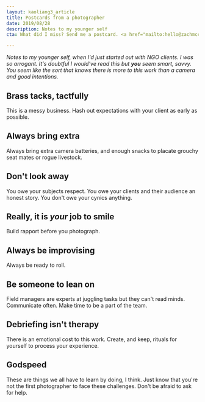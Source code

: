 ```yaml
---
layout: kaoliang3_article
title: Postcards from a photographer
date: 2019/08/28
description: Notes to my younger self
cta: What did I miss? Send me a postcard. <a href="mailto:hello@zachmccabe.com">hello@zachmccabe.com</a>

---
```



_Notes to my younger self, when I'd just started out with NGO clients. I was so arrogant. It's doubtful I would've read this but **you** seem smart, savvy. You seem like the sort that knows there is more to this work than a camera and good intentions._



## Brass tacks, tactfully

This is a messy business. Hash out expectations with your client as early as possible.



## Always bring extra

Always bring extra camera batteries, and enough snacks to placate grouchy seat mates or rogue livestock.



## Don't look away

You owe your subjects respect. You owe your clients and their audience an honest story. You don't owe your cynics anything.



## Really, it is *your* job to smile

Build rapport before you photograph.



## Always be improvising

Always be ready to roll.




## Be someone to lean on

Field managers are experts at juggling tasks but they can't read minds. Communicate often. Make time to be a part of the team.



## Debriefing isn't therapy

There is an emotional cost to this work. Create, and keep, rituals for yourself to process your experience.



## Godspeed

These are things we all have to learn by doing, I think. Just know that you're not the first photographer to face these challenges. Don't be afraid to ask for help.
